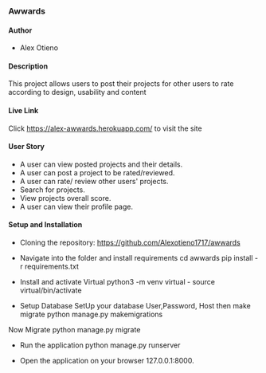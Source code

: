 ### Awwards

#### Author
* Alex Otieno
#### Description
This project allows users to post their projects for other users to rate according to design, usability and content

#### Live Link
Click https://alex-awwards.herokuapp.com/ to visit the site

#### User Story
* A user can view posted projects and their details.
* A user can post a project to be rated/reviewed.
* A user can rate/ review other users' projects.
* Search for projects.
* View projects overall score.
* A user can view their profile page.

#### Setup and Installation

* Cloning the repository:
    https://github.com/Alexotieno1717/awwards

* Navigate into the folder and install requirements
    cd awwards pip install -r requirements.txt 

* Install and activate Virtual
    python3 -m venv virtual - source virtual/bin/activate  

* Setup Database
SetUp your database User,Password, Host then make migrate
    python manage.py makemigrations

Now Migrate
    python manage.py migrate 

* Run the application
    python manage.py runserver 

* Open the application on your browser 127.0.0.1:8000.